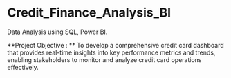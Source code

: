# Credit_Finance_Analysis_BI
Data Analysis using SQL, Power BI.

**Project Objective : **
To develop a comprehensive credit card dashboard that provides real-time insights into key performance metrics and trends, enabling stakeholders to monitor and analyze credit card operations effectively.




